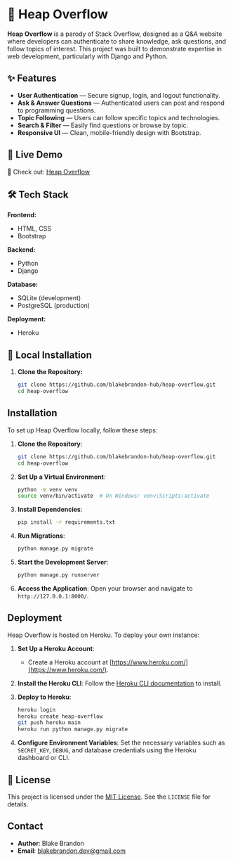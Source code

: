 # 💬 Heap Overflow

**Heap Overflow** is a parody of Stack Overflow, designed as a Q&A website where developers can authenticate to share knowledge, ask questions, and follow topics of interest. This project was built to demonstrate expertise in web development, particularly with Django and Python.

## ✨ Features

- **User Authentication** — Secure signup, login, and logout functionality.
- **Ask & Answer Questions** — Authenticated users can post and respond to programming questions.
- **Topic Following** — Users can follow specific topics and technologies.
- **Search & Filter** — Easily find questions or browse by topic.
- **Responsive UI** — Clean, mobile-friendly design with Bootstrap.

## 🚀 Live Demo

💬 Check out: [Heap Overflow](https://heap-overflow-69e655de3bd5.herokuapp.com)

## 🛠️ Tech Stack

**Frontend:**
- HTML, CSS
- Bootstrap

**Backend:**
- Python
- Django

**Database:**
- SQLite (development)
- PostgreSQL (production)

**Deployment:**
- Heroku

## 🧪 Local Installation

1. **Clone the Repository:**
   ```bash
   git clone https://github.com/blakebrandon-hub/heap-overflow.git
   cd heap-overflow


## Installation

To set up Heap Overflow locally, follow these steps:

1. **Clone the Repository**:
   ```bash
   git clone https://github.com/blakebrandon-hub/heap-overflow.git
   cd heap-overflow
   ```

2. **Set Up a Virtual Environment**:
   ```bash
   python -m venv venv
   source venv/bin/activate  # On Windows: venv\Scripts\activate
   ```

3. **Install Dependencies**:
   ```bash
   pip install -r requirements.txt
   ```

4. **Run Migrations**:
   ```bash
   python manage.py migrate
   ```

5. **Start the Development Server**:
   ```bash
   python manage.py runserver
   ```

6. **Access the Application**:
   Open your browser and navigate to `http://127.0.0.1:8000/`.

## Deployment

Heap Overflow is hosted on Heroku. To deploy your own instance:

1. **Set Up a Heroku Account**:
   - Create a Heroku account at [https://www.heroku.com/](https://www.heroku.com/).

2. **Install the Heroku CLI**:
   Follow the [Heroku CLI documentation](https://devcenter.heroku.com/articles/heroku-cli) to install.

3. **Deploy to Heroku**:
   ```bash
   heroku login
   heroku create heap-overflow
   git push heroku main
   heroku run python manage.py migrate
   ```

4. **Configure Environment Variables**:
   Set the necessary variables such as `SECRET_KEY`, `DEBUG`, and database credentials using the Heroku dashboard or CLI.

## 📜 License

This project is licensed under the [MIT License](https://opensource.org/licenses/MIT). See the `LICENSE` file for details.
   
## Contact

- **Author**: Blake Brandon
- **Email**: [blakebrandon.dev@gmail.com](mailto:blakebrandon.dev@gmail.com)

